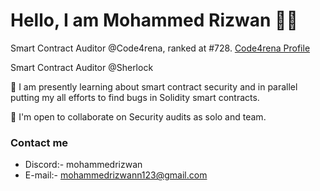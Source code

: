 Hello, I am Mohammed Rizwan :raising_hand_man:
================================

Smart Contract Auditor @Code4rena, ranked at #728. [Code4rena Profile](https://code4rena.com/@MohammedRizwan)

Smart Contract Auditor @Sherlock

🧠 I am presently learning about smart contract security and in parallel putting my all efforts to find bugs in Solidity smart contracts. 

🤝  I'm open to collaborate on Security audits as solo and team. 


### Contact me
* Discord:- mohammedrizwan
* E-mail:- [mohammedrizwann123@gmail.com](mailto:mohammedrizwann123@gmail.com)
